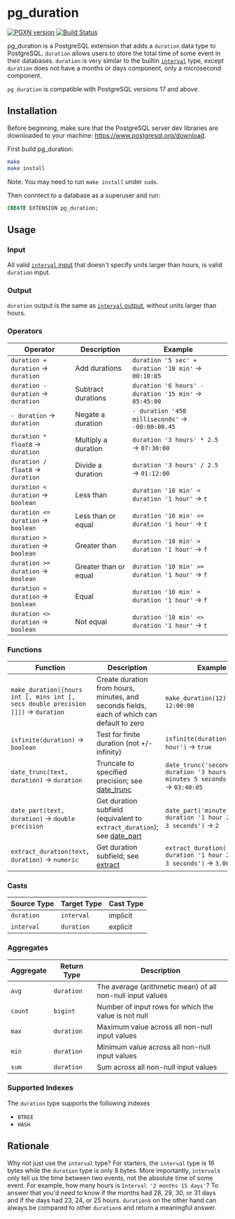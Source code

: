 # pg_duration

[![PGXN version](https://badge.fury.io/pg/pg_duration.svg)](https://badge.fury.io/pg/pg_duration)
[![Build Status](https://github.com/jkosh44/pg_duration/workflows/CI/badge.svg)](https://github.com/jkosh44/pg_duration/actions)

pg_duration is a PostgreSQL extension that adds a `duration` data type to PostgreSQL. `duration` allows users to store
the total time of some event in their databases. `duration` is very similar to the builtin
[`interval`](https://www.postgresql.org/docs/17/datatype-datetime.html) type, except `duration` does not have a months
or days component, only a microsecond component.

`pg_duration` is compatible with PostgreSQL versions 17 and above.

## Installation

Before beginning, make sure that the PostgreSQL server dev libraries are downloaded to your
machine: https://www.postgresql.org/download.

First build pg_duration:

```bash
make
make install
```

Note: You may need to run `make install` under `sudo`.

Then conntect to a database as a superuser and run:

```SQL
CREATE EXTENSION pg_duration;
```

## Usage

### Input

All valid [`interval` input](https://www.postgresql.org/docs/current/datatype-datetime.html#DATATYPE-INTERVAL-INPUT)
that doesn't specify units larger than hours, is valid `duration` input.

### Output

`duration` output is the same as
[`interval` output](https://www.postgresql.org/docs/current/datatype-datetime.html#DATATYPE-INTERVAL-OUTPUT), without
units larger than hours.

### Operators

| Operator                            | Description           | Example                                                |
|-------------------------------------|-----------------------|--------------------------------------------------------|
| `duration + duration` -> `duration` | Add durations         | `duration '5 sec' + duration '10 min'` -> `00:10:05`   |
| `duration - duration` -> `duration` | Subtract durations    | `duration '6 hours' - duration '15 min'` -> `05:45:00` |
| `- duration` -> `duration`          | Negate a duration     | `- duration '450 milliseconds'` -> `-00:00:00.45`      |
| `duration * float8` -> `duration`   | Multiply a duration   | `duration '3 hours' * 2.5` -> `07:30:00`               |
| `duration / float8` -> `duration`   | Divide a duration     | `duration '3 hours' / 2.5` -> `01:12:00`               |
| `duration < duration` -> `boolean`  | Less than             | `duration '10 min' < duration '1 hour'` -> `t`         |
| `duration <= duration` -> `boolean` | Less than or equal    | `duration '10 min' <= duration '1 hour'` -> `t`        |
| `duration > duration` -> `boolean`  | Greater than          | `duration '10 min' > duration '1 hour'` -> `f`         |
| `duration >= duration` -> `boolean` | Greater than or equal | `duration '10 min' >= duration '1 hour'` -> `f`        |
| `duration = duration` -> `boolean`  | Equal                 | `duration '10 min' = duration '1 hour'` -> `f`         |
| `duration <> duration` -> `boolean` | Not equal             | `duration '10 min' <> duration '1 hour'` -> `t`        |

### Functions

| Function                                                                           | Description                                                                                | Example                                                                             |
|------------------------------------------------------------------------------------|--------------------------------------------------------------------------------------------|-------------------------------------------------------------------------------------|
| `make_duration([hours int [, mins int [, secs double precision ]]])` -> `duration` | Create duration from hours, minutes, and seconds fields, each of which can default to zero | `make_duration(12)` -> `12:00:00`                                                   |
| `isfinite(duration)` -> `boolean`                                                  | Test for finite duration (not +/-infinity)                                                 | `isfinite(duration '1 hour')` -> `true`                                             |
| `date_trunc(text, duration)` -> `duration`                                         | Truncate to specified precision; see [date_trunc][date_trunc]                              | `date_trunc('second', duration '3 hours 40 minutes 5 seconds 60 ms')` -> `03:40:05` |
| `date_part(text, duration)` -> `double precision`                                  | Get duration subfield (equivalent to `extract_duration`); see [date_part][date_part]       | `date_part('minute', duration '1 hour 2 minutes 3 seconds')` -> `2`                 |
| `extract_duration(text, duration)` -> `numeric`                                    | Get duration subfield; see [extract][date_part]                                            | `extract_duration('second', duration '1 hour 2 minutes 3 seconds')` -> `3.004`      |

### Casts

| Source Type | Target Type | Cast Type |
|-------------|-------------|-----------|
| `duration`  | `interval`  | implicit  |
| `interval`  | `duration`  | explicit  |

### Aggregates

| Aggregate | Return Type | Description                                                |
|-----------|-------------|------------------------------------------------------------|
| `avg`     | `duration`  | The average (arithmetic mean) of all non-null input values |
| `count`   | `bigint`    | Number of input rows for which the value is not null       |
| `max`     | `duration`  | Maximum value across all non-null input values             |
| `min`     | `duration`  | Minimum value across all non-null input values             |
| `sum`     | `duration`  | Sum across all non-null input values                       |

### Supported Indexes

The `duration` type supports the following indexes

- `BTREE`
- `HASH`

## Rationale

Why not just use the `interval` type? For starters, the `interval` type is 16 bytes while the `duration` type is only 8
bytes. More importantly, `interval`s only tell us the time between two events, not the absolute time of some event. For
example, how many hours is `Interval '2 months 15 days'`? To answer that you'd need to know if the months had 28, 29,
30, or 31 days and if the days had 23, 24, or 25 hours. `duration`s on the other hand can always be compared to other
`duration`s and return a meaningful answer.

[date_trunc]: https://www.postgresql.org/docs/17/functions-datetime.html#FUNCTIONS-DATETIME-TRUNC
[date_part]: https://www.postgresql.org/docs/17/functions-datetime.html#FUNCTIONS-DATETIME-EXTRACT